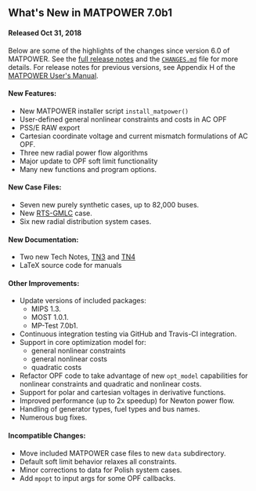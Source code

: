What's New in MATPOWER 7.0b1
----------------------------

#### Released Oct 31, 2018

Below are some of the highlights of the changes since version 6.0 of
MATPOWER. See the [full release notes][1] and the [`CHANGES.md`][2]
file for more details. For release notes for previous versions, see
Appendix H of the [MATPOWER User's Manual][3].

#### New Features:
- New MATPOWER installer script `install_matpower()`
- User-defined general nonlinear constraints and costs in AC OPF
- PSS/E RAW export
- Cartesian coordinate voltage and current mismatch formulations of AC OPF.
- Three new radial power flow algorithms
- Major update to OPF soft limit functionality
- Many new functions and program options.

#### New Case Files:
- Seven new purely synthetic cases, up to 82,000 buses.
- New [RTS-GMLC][4] case.
- Six new radial distribution system cases.

#### New Documentation:
- Two new Tech Notes, [TN3][5] and [TN4][6]
- LaTeX source code for manuals

#### Other Improvements:
- Update versions of included packages:
  - MIPS 1.3.
  - MOST 1.0.1.
  - MP-Test 7.0b1.
- Continuous integration testing via GitHub and Travis-CI integration.
- Support in core optimization model for:
  - general nonlinear constraints
  - general nonlinear costs
  - quadratic costs
- Refactor OPF code to take advantage of new `opt_model` capabilities
  for nonlinear constraints and quadratic and nonlinear costs.
- Support for polar and cartesian voltages in derivative functions.
- Improved performance (up to 2x speedup) for Newton power flow.
- Handling of generator types, fuel types and bus names.
- Numerous bug fixes.

#### Incompatible Changes:
- Move included MATPOWER case files to new `data` subdirectory.
- Default soft limit behavior relaxes all constraints.
- Minor corrections to data for Polish system cases.
- Add `mpopt` to input args for some OPF callbacks.


[1]: https://github.com/MATPOWER/matpower/blob/master/docs/relnotes/MATPOWER-Release-Notes-7.0.md
[2]: https://github.com/MATPOWER/matpower/blob/master/CHANGES.md
[3]: https://github.com/MATPOWER/matpower/blob/master/docs/MATPOWER-manual.pdf
[4]: https://github.com/GridMod/RTS-GMLC
[5]: http://www.pserc.cornell.edu/matpower/TN3-More-OPF-Derivatives.pdf
[6]: http://www.pserc.cornell.edu/matpower/TN4-OPF-Derivatives-Cartesian.pdf
